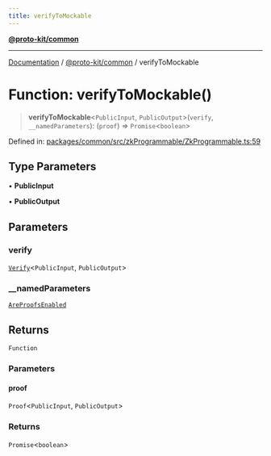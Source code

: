 ```yaml
---
title: verifyToMockable
---
```


[**@proto-kit/common**](../README.md)

***

[Documentation](../../../README.md) / [@proto-kit/common](../README.md) / verifyToMockable

# Function: verifyToMockable()

> **verifyToMockable**\<`PublicInput`, `PublicOutput`\>(`verify`, `__namedParameters`): (`proof`) => `Promise`\<`boolean`\>

Defined in: [packages/common/src/zkProgrammable/ZkProgrammable.ts:59](https://github.com/proto-kit/framework/blob/b953c754e500c62f01fbbd6d09adfb2f5577269d/packages/common/src/zkProgrammable/ZkProgrammable.ts#L59)

## Type Parameters

• **PublicInput**

• **PublicOutput**

## Parameters

### verify

[`Verify`](../interfaces/Verify.md)\<`PublicInput`, `PublicOutput`\>

### \_\_namedParameters

[`AreProofsEnabled`](../interfaces/AreProofsEnabled.md)

## Returns

`Function`

### Parameters

#### proof

`Proof`\<`PublicInput`, `PublicOutput`\>

### Returns

`Promise`\<`boolean`\>
